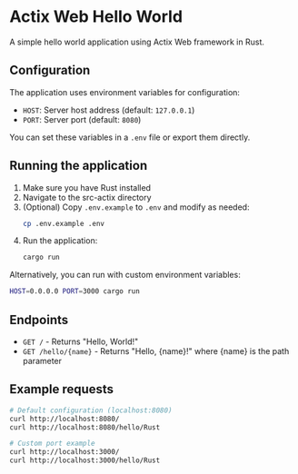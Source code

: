# Actix Web Hello World

A simple hello world application using Actix Web framework in Rust.

## Configuration

The application uses environment variables for configuration:

- `HOST`: Server host address (default: `127.0.0.1`)
- `PORT`: Server port (default: `8080`)

You can set these variables in a `.env` file or export them directly.

## Running the application

1. Make sure you have Rust installed
2. Navigate to the src-actix directory
3. (Optional) Copy `.env.example` to `.env` and modify as needed:
   ```bash
   cp .env.example .env
   ```
4. Run the application:
   ```bash
   cargo run
   ```

Alternatively, you can run with custom environment variables:
```bash
HOST=0.0.0.0 PORT=3000 cargo run
```

## Endpoints

- `GET /` - Returns "Hello, World!"
- `GET /hello/{name}` - Returns "Hello, {name}!" where {name} is the path parameter

## Example requests

```bash
# Default configuration (localhost:8080)
curl http://localhost:8080/
curl http://localhost:8080/hello/Rust

# Custom port example
curl http://localhost:3000/
curl http://localhost:3000/hello/Rust
```
